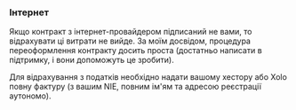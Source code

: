 ### Інтернет

Якщо контракт з інтернет-провайдером підписаний не вами, то відрахувати ці витрати не вийде. За моїм досвідом, процедура
переоформлення контракту досить проста (достатньо написати в підтримку, і вони допоможуть це зробити).

Для відрахування з податків необхідно надати вашому хестору або Xolo повну фактуру (з вашим NIE, повним ім'ям та адресою
реєстрації аутономо).
